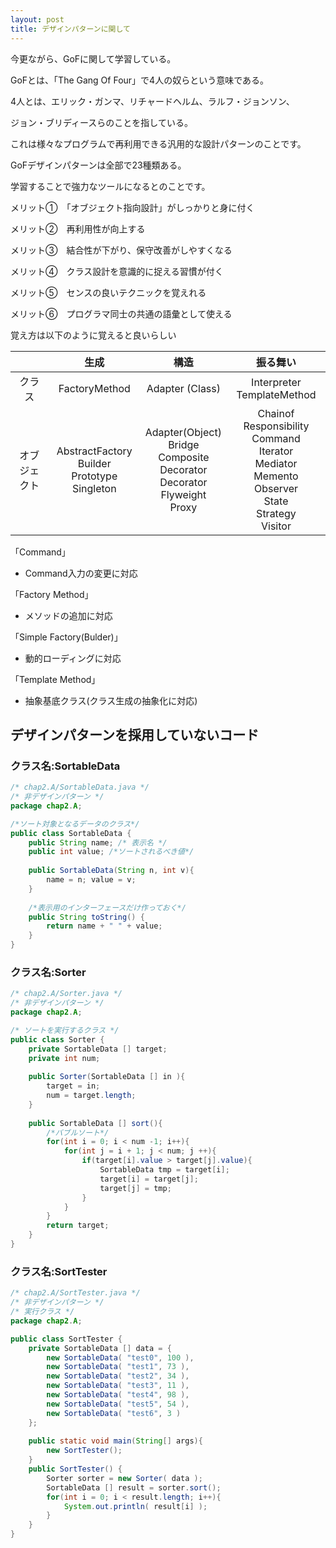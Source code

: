 ```yaml
---
layout: post
title: デザインパターンに関して
---
```


今更ながら、GoFに関して学習している。

GoFとは、「The Gang Of Four」で4人の奴らという意味である。

4人とは、エリック・ガンマ、リチャードヘルム、ラルフ・ジョンソン、

ジョン・ブリディースらのことを指している。

これは様々なプログラムで再利用できる汎用的な設計パターンのことです。

GoFデザインパターンは全部で23種類ある。

学習することで強力なツールになるとのことです。

メリット①　「オブジェクト指向設計」がしっかりと身に付く

メリット②　再利用性が向上する

メリット③　結合性が下がり、保守改善がしやすくなる

メリット④　クラス設計を意識的に捉える習慣が付く

メリット⑤　センスの良いテクニックを覚えれる

メリット⑥　プログラマ同士の共通の語彙として使える

覚え方は以下のように覚えると良いらしい

|            |                       生成                        |      構造      |           振る舞い           |
|:----------:|:-------------------------------------------------:|:--------------:|:----------------------------:|
|   クラス   |                   FactoryMethod                   |Adapter (Class)           |Interpreter<br/>TemplateMethod|
|オブジェクト|AbstractFactory<br/>Builder<br/>Prototype Singleton|Adapter(Object)<br/>Bridge<br/>Composite<br/>Decorator<br/>Decorator<br/>Flyweight<br/>Proxy|Chainof Responsibility <br/>Command<br/>Iterator<br/>Mediator</br>Memento<br/>Observer<br/>State<br/>Strategy</br>Visitor|

「Command」

- Command入力の変更に対応

「Factory Method」

- メソッドの追加に対応

「Simple Factory(Bulder)」

- 動的ローディングに対応

「Template Method」

- 抽象基底クラス(クラス生成の抽象化に対応)


## デザインパターンを採用していないコード

### クラス名:SortableData

```Java
/* chap2.A/SortableData.java */
/* 非デザインパターン */
package chap2.A;

/*ソート対象となるデータのクラス*/
public class SortableData {
	public String name; /* 表示名 */
	public int value; /*ソートされるべき値*/
	
	public SortableData(String n, int v){
		name = n; value = v;
	}
	
	/*表示用のインターフェースだけ作っておく*/
	public String toString() {
		return name + " " + value;
	}
}
```

### クラス名:Sorter

```Java
/* chap2.A/Sorter.java */
/* 非デザインパターン */
package chap2.A;

/* ソートを実行するクラス */
public class Sorter {
	private SortableData [] target;
	private int num;
	
	public Sorter(SortableData [] in ){
		target = in;
		num = target.length;
	}
	
	public SortableData [] sort(){
		/*バブルソート*/
		for(int i = 0; i < num -1; i++){
			for(int j = i + 1; j < num; j ++){
				if(target[i].value > target[j].value){
					SortableData tmp = target[i];
					target[i] = target[j];
					target[j] = tmp;
				}
			}
		}
		return target;
	}
}
```

### クラス名:SortTester

```Java
/* chap2.A/SortTester.java */
/* 非デザインパターン */
/* 実行クラス */
package chap2.A;

public class SortTester {
	private SortableData [] data = {
		new SortableData( "test0", 100 ),
		new SortableData( "test1", 73 ),
		new SortableData( "test2", 34 ),
		new SortableData( "test3", 11 ),
		new SortableData( "test4", 98 ),
		new SortableData( "test5", 54 ),
		new SortableData( "test6", 3 )
	};
	
	public static void main(String[] args){
		new SortTester();
	}
	public SortTester() {
		Sorter sorter = new Sorter( data );
		SortableData [] result = sorter.sort();
		for(int i = 0; i < result.length; i++){
			System.out.println( result[i] );
		}
	}
}
```

